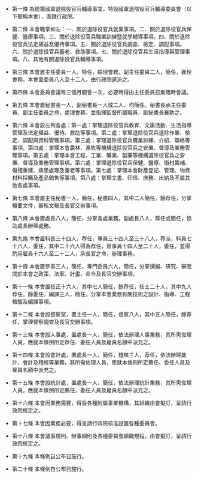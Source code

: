 * 第一條 為統籌國軍退除役官兵輔導事宜，特設國軍退除役官兵輔導委員會（以下簡稱本會），直隸行政院。

* 第二條 本會職掌如左：一、關於退除役官兵就業事項。二、關於退除役官兵保健、醫療事項。三、關於退除役官兵職業訓練暨就學輔導事項。四、關於退除役官兵法定權益及優待事項。五、關於退除役官兵調查、檢定、調配事項。六、關於退除役官兵養老、救助事項。七、關於退除役官兵生活指導與管理事項。八、其他有關退除役官兵輔導事項。

* 第三條 本會置主任委員一人，特任，綜理會務，副主任委員二人，簡任，襄理會務。本會置委員八人至十二人，由行政院遴派之。

* 第四條 本會委員會議每三個月開會一次，必要時得由主任委員召集臨時會議。

* 第五條 本會置秘書長一人，副秘書長一人或二人，均簡任。秘書長承主任委員、副主任委員之命，處理會務，並指揮監督所屬職員，副秘書長襄助之。

* 第六條 本會設左列各處：第一處：掌理退除役官兵教育、文康活動、生活指導管理及法定權益、優待、救助等事項。第二處：掌理退除役官兵退除作業、檢定、調配與資料管理事項。第三處：掌理退除役官兵職業訓練、介紹、聯絡等事項。第四處：掌理本會農林、漁牧等機構退除役官兵之安置、督導及業務管理事項。第五處：掌理本會工程、工業、礦業、製藥等機構退除役官兵之安置、督導及業務管理事項。第六處：掌理退除役官兵保健、醫療、衛材籌補、傷殘重建、病患處理及養老等事項。第七處：掌理本會財產登記、管理、物資材料採購及產品銷售等事項。第八處：掌理文書、印信、庶務、出納及不屬其他各處事項。

* 第七條 本會置主任秘書一人，簡任，秘書四人，其中二人簡任，餘荐任，分掌機要文件，審核文稿及長官交辦事項。

* 第八條 本會置處長八人，簡任，分掌各處業務，副處長八人，荐任或簡任，協助處長辦理處務。

* 第九條 本會置科長三十四人，荐任，專員三十四人至三十八人，荐派，科員七十八人，委任，其中二十六人得為荐任，辦事員十四人至二十人，委任，並得酌用雇員十六人至二十二人，承長官之命，辦理事務。

* 第十條 本會置參事三人，簡任，專門委員六人，簡任，分掌撰擬、研究、審閱關於本會之政策、法案、計畫、命令及長官交辦事項。

* 第十一條 本會置技正十六人，其中七人簡任，餘荐任，技士二十人，其中九人荐任，餘委任，編譯三人，簡任，分掌本會業務有關技術之設計、指導、工程檢驗及編譯事項。

* 第十二條 本會設督察室，置主任一人，簡任，督察八人，其中五人簡任，餘荐任，掌理督察調查及長官交辦事項。

* 第十三條 本會設人事處，置處長一人，簡任，依法辦理人事業務，其所需佐理人員，應就本條例所定荐任、委任人員及雇員名額中派充之。

* 第十四條 本會設會計處，置處長一人，簡任，稽核三人，荐任，依法辦理歲計、會計及稽核等業務，其所需佐理人員，應就本條例所定薦任、委任人員及雇員名額中派充之。

* 第十五條 本會設統計處，置處長一人，簡任，依法辦理統計業務，其所需佐理人員，應就本條例所定薦任，委任人員及雇員名額中派充之。

* 第十六條 本會因業務需要，得設各種附屬事業機構，其組織由會擬訂，呈請行政院核定之。

* 第十七條 本會因業務必要，得呈請行政院核准設置各種委員會。

* 第十八條 本會議事規則、辦事細則及各種委員會組織規程，由會擬訂，呈請行政院核定之。

* 第十九條 本條例自公布日施行。

* 第二十條 本條例自公布日施行。

